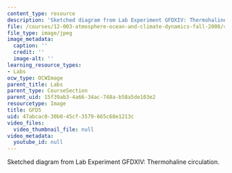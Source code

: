 ```yaml
---
content_type: resource
description: 'Sketched diagram from Lab Experiment GFDXIV: Thermohaline circulation.'
file: /courses/12-003-atmosphere-ocean-and-climate-dynamics-fall-2008/47abcac030b045cf3579665c68e1213c_GFD5.jpg
file_type: image/jpeg
image_metadata:
  caption: ''
  credit: ''
  image-alt: ''
learning_resource_types:
- Labs
ocw_type: OCWImage
parent_title: Labs
parent_type: CourseSection
parent_uid: 15f39ab3-4a66-34ac-748a-b58a5de103e2
resourcetype: Image
title: GFD5
uid: 47abcac0-30b0-45cf-3579-665c68e1213c
video_files:
  video_thumbnail_file: null
video_metadata:
  youtube_id: null
---
```

Sketched diagram from Lab Experiment GFDXIV: Thermohaline circulation.

